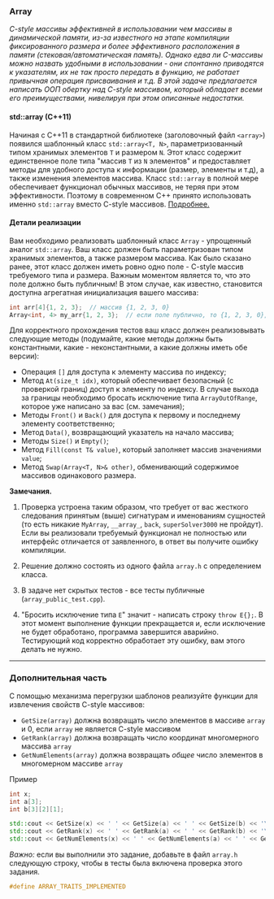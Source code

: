 ### Array

*C-style массивы эффективней в использовании чем массивы в динамической памяти, из-за известного на этапе компиляции
фиксированного размера и более эффективного расположения в памяти (стековая/автоматическая память). Однако едва ли
C-массивы можно назвать удобными в использовании - они спонтанно приводятся к указателям, их не так просто передать в
функцию, не работает привычная операция присваивания и т.д. В этой задаче предлагается написать ООП обертку над C-style
массивом, который обладает всеми его преимуществами, нивелируя при этом описанные недостатки.*

#### std::array (C++11)

Начиная с C++11 в стандартной библиотеке (заголовочный файл `<array>`) появился шаблонный класс `std::array<T, N>`,
параметризованный типом хранимых элементов `T` и размером `N`. Этот класс содержит единственное поле типа "массив `T` из
`N` элементов" и предоставляет методы для удобного доступа к информации (размер, элементы и т.д), а также изменения
элементов массива. Класс `std::array` в полной мере обеспечивает функционал обычных массивов, не теряя при этом
эффективности. Поэтому в современном C++ принято использовать именно `std::array` вместо C-style массивов.
[Подробнее.](https://en.cppreference.com/w/cpp/container/array)

#### Детали реализации 

Вам необходимо реализовать шаблонный класс `Array` - упрощенный аналог `std::array`. Ваш класс должен быть
параметризован типом хранимых элементов, а также размером массива. Как было сказано ранее, этот класс должен иметь ровно
одно поле - C-style массив требуемого типа и размера. Важным моментом является то, что это поле должно быть публичным! В
этом случае, как известно, становится доступна агрегатная инициализация вашего массива:

```c++
int arr[4]{1, 2, 3};  // массив {1, 2, 3, 0}
Array<int, 4> my_arr{1, 2, 3};  // если поле публично, то {1, 2, 3, 0}, иначе - CE
```

Для корректного прохождения тестов ваш класс должен реализовывать следующие методы (подумайте, какие методы должны быть
константными, какие - неконстантными, а какие должны иметь обе версии):
* Операция `[]` для доступа к элементу массива по индексу;
* Метод `At(size_t idx)`, который обеспечивает безопасный (с проверкой границ)
доступ к элементу по индексу. В случае выхода за границы необходимо бросать исключение типа `ArrayOutOfRange`, которое
уже написано за вас (см. замечания);
* Методы `Front()` и `Back()` для доступа к первому и последнему элементу соответственно;
* Метод `Data()`, возвращающий указатель на начало массива;
* Методы `Size()` и `Empty()`;
* Метод `Fill(const T& value)`, который заполняет массив значениями `value`;
* Метод `Swap(Array<T, N>& other)`, обменивающий содержимое массивов одинакового размера.

**Замечания.**

1. Проверка устроена таким образом, что требует от вас жесткого следования принятым (выше) сигнатурам и именованиям
сущностей (то есть никакие `MyArray`, `__array_`, `back`, `superSolver3000` не пройдут). Если вы реализовали требуемый
функционал не полностью или интерфейс отличается от заявленного, в ответ вы получите ошибку компиляции.

2. Решение должно состоять из одного файла `array.h` с определением класса.

3. В задаче нет скрытых тестов - все тесты публичные (`array_public_test.cpp`).

4. "Бросить исключение типа `E`" значит - написать строку `throw E{};`. В этот момент выполнение функции прекращается и,
если исключение не будет обработано, программа завершится аварийно. Тестирующий код корректно обработает эту ошибку, вам
этого делать не нужно.

---

### Дополнительная часть

С помощью механизма перегрузки шаблонов реализуйте функции для извлечения свойств C-style массивов:

* `GetSize(array)` должна возвращать число элементов в массиве `array` и 0, если `array` не является C-style массивом
* `GetRank(array)` должна возвращать число координат многомерного массива `array`
* `GetNumElements(array)` должна возвращать *общее* число элементов в многомерном массиве `array`

Пример

```c++
int x;
int a[3];
int b[3][2][1];

std::cout << GetSize(x) << ' ' << GetSize(a) << ' ' << GetSize(b) << '\n';  // 0 3 3
std::cout << GetRank(x) << ' ' << GetRank(a) << ' ' << GetRank(b) << '\n';  // 0 1 3
std::cout << GetNumElements(x) << ' ' << GetNumElements(a) << ' ' << GetNumElements(b) << '\n';  // 1 3 6
```

*Важно:* если вы выполнили это задание, добавьте в файл `array.h` следующую строку, чтобы в тесты была включена проверка
этого задания.

```c++
#define ARRAY_TRAITS_IMPLEMENTED
```
